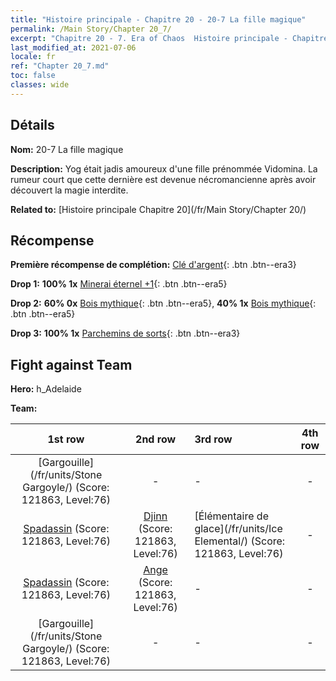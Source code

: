```yaml
---
title: "Histoire principale - Chapitre 20 - 20-7 La fille magique"
permalink: /Main Story/Chapter 20_7/
excerpt: "Chapitre 20 - 7. Era of Chaos  Histoire principale - Chapitre 20_7. 20-7 La fille magique"
last_modified_at: 2021-07-06
locale: fr
ref: "Chapter 20_7.md"
toc: false
classes: wide
---
```


## Détails

 **Nom:** 20-7 La fille magique

 **Description:** Yog était jadis amoureux d'une fille prénommée Vidomina. La rumeur court que cette dernière est devenue nécromancienne après avoir découvert la magie interdite.

 **Related to:** [Histoire principale Chapitre 20](/fr/Main Story/Chapter 20/)

## Récompense

 **Première récompense de complétion:** [Clé d'argent](/ItemsFR/con_693/){: .btn .btn--era3}

 **Drop 1:** **100% 1x** [Minerai éternel +1](/ItemsFR/mat_68/){: .btn .btn--era5}

 **Drop 2:** **60% 0x** [Bois mythique](/ItemsFR/mat_62/){: .btn .btn--era5}, **40% 1x** [Bois mythique](/ItemsFR/mat_62/){: .btn .btn--era5}

 **Drop 3:** **100% 1x** [Parchemins de sorts](/ItemsFR/con_694/){: .btn .btn--era3}


## Fight against Team
 **Hero:** h_Adelaide

 **Team:**


  | 1st row | 2nd row | 3rd row | 4th row |
  |:----:|:----:|:----|:----:|
  | [Gargouille](/fr/units/Stone Gargoyle/) (Score: 121863, Level:76)  | - | - | - |
  | [Spadassin](/fr/units/Swordsman/) (Score: 121863, Level:76)  | [Djinn](/fr/units/Genie/) (Score: 121863, Level:76)  | [Élémentaire de glace](/fr/units/Ice Elemental/) (Score: 121863, Level:76)  | - |
  | [Spadassin](/fr/units/Swordsman/) (Score: 121863, Level:76)  | [Ange](/fr/units/Angel/) (Score: 121863, Level:76)  | - | - |
  | [Gargouille](/fr/units/Stone Gargoyle/) (Score: 121863, Level:76)  | - | - | - |


